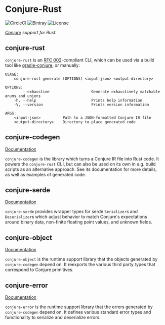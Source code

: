 # Conjure-Rust

[![CircleCI](https://circleci.com/gh/palantir/conjure-rust.svg?style=shield)](https://circleci.com/gh/palantir/conjure-rust) [![Bintray](https://img.shields.io/bintray/v/palantir/releases/conjure-rust.svg)](https://bintray.com/palantir/releases/conjure-rust/_latestVersion) [![License](https://img.shields.io/badge/License-Apache%202.0-lightgrey.svg)](https://opensource.org/licenses/Apache-2.0)

_[Conjure](https://github.com/palantir/conjure) support for Rust._

## conjure-rust

`conjure-rust` is an [RFC 002](
https://github.com/palantir/conjure/blob/master/docs/rfc/002-contract-for-conjure-generators.md)-compliant CLI, which can
be used via a build tool like [gradle-conjure](https://github.com/palantir/gradle-conjure), or manually:

```
USAGE:
    conjure-rust generate [OPTIONS] <input-json> <output-directory>

OPTIONS:
        --exhaustive                   Generate exhaustively matchable enums and unions
    -h, --help                         Prints help information
    -V, --version                      Prints version information

ARGS:
    <input-json>          Path to a JSON-formatted Conjure IR file
    <output-directory>    Directory to place generated code
```

## conjure-codegen

[Documentation](https://docs.rs/conjure-codegen)

`conjure-codegen` is the library which turns a Conjure IR file into Rust code. It powers the `conjure-rust` CLI, but
can also be used on its own in e.g. build scripts as an alternative approach. See its documentation for more details, as
well as examples of generated code.

## conjure-serde

[Documentation](https://docs.rs/conjure-serde)

`conjure-serde` provides wrapper types for serde `Serializer`s and `Deserializer`s which adjust behavior to match
Conjure's expectations around binary data, non-finite floating point values, and unknown fields.

## conjure-object

[Documentation](https://docs.rs/conjure-object)

`conjure-object` is the runtime support library that the objects generated by `conjure-codegen` depend on. It reexports
the various third party types that correspond to Conjure primitives.

## conjure-error

[Documentation](https://docs.rs/conjure-error)

`conjure-error` is the runtime support library that the errors generated by `conjure-codegen` depend on. It defines
various standard error types and functionality to serialize and deserialize errors.
